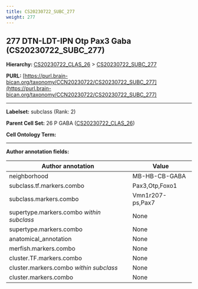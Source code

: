 ```yaml
---
title: CS20230722_SUBC_277
weight: 277
---
```

## 277 DTN-LDT-IPN Otp Pax3 Gaba (CS20230722_SUBC_277)
<b>Hierarchy: </b>
[CS20230722_CLAS_26](../CS20230722_CLAS_26) >
[CS20230722_SUBC_277](../CS20230722_SUBC_277)

**PURL:** [https://purl.brain-bican.org/taxonomy/CCN20230722/CS20230722_SUBC_277](https://purl.brain-bican.org/taxonomy/CCN20230722/CS20230722_SUBC_277)

---


**Labelset:** subclass (Rank: 2)

**Parent Cell Set:** 26 P GABA ([CS20230722_CLAS_26](../CS20230722_CLAS_26))



**Cell Ontology Term:** 

[MARKER GENES.]: #


---

[TRANSFERRED ANNOTATIONS.]: #


[AUTHOR ANNOTATION FIELDS.]: #


**Author annotation fields:**

| Author annotation | Value |
|-------------------|-------|
|neighborhood|MB-HB-CB-GABA|
|subclass.tf.markers.combo|Pax3,Otp,Foxo1|
|subclass.markers.combo|Vmn1r207-ps,Pax7|
|supertype.markers.combo _within subclass_|None|
|supertype.markers.combo|None|
|anatomical_annotation|None|
|merfish.markers.combo|None|
|cluster.TF.markers.combo|None|
|cluster.markers.combo _within subclass_|None|
|cluster.markers.combo|None|

